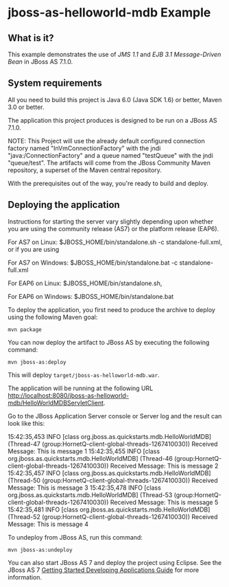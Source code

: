 jboss-as-helloworld-mdb Example
===============================

What is it?
-----------

This example demonstrates the use of *JMS 1.1* and *EJB 3.1 Message-Driven Bean* in JBoss AS 7.1.0.

System requirements
-------------------

All you need to build this project is Java 6.0 (Java SDK 1.6) or better, Maven
3.0 or better.

The application this project produces is designed to be run on a JBoss AS 7.1.0. 
 
NOTE:
This Project will use the already default configured connection factory named "InVmConnectionFactory" with the jndi "java:/ConnectionFactory" and a queue named "testQueue" with the jndi "queue/test".
The artifacts will come from the JBoss Community Maven repository, a superset of the Maven central repository.

With the prerequisites out of the way, you're ready to build and deploy.

Deploying the application
-------------------------

Instructions for starting the server vary slightly depending upon whether you are using
the community release (AS7) or the platform release (EAP6).

For AS7 on Linux: $JBOSS_HOME/bin/standalone.sh -c standalone-full.xml, or if you are using 

For AS7 on Windows: $JBOSS_HOME/bin/standalone.bat -c standalone-full.xml

For EAP6 on Linux: $JBOSS_HOME/bin/standalone.sh, 

For EAP6 on Windows: $JBOSS_HOME/bin/standalone.bat

To deploy the application, you first need to produce the archive to deploy using
the following Maven goal:

    mvn package

You can now deploy the artifact to JBoss AS by executing the following command:

    mvn jboss-as:deploy

This will deploy `target/jboss-as-helloworld-mdb.war`.
 
The application will be running at the following URL <http://localhost:8080/jboss-as-helloworld-mdb/HelloWorldMDBServletClient>.

Go to the JBoss Application Server console or Server log and the result can look like this:

15:42:35,453 INFO  [class org.jboss.as.quickstarts.mdb.HelloWorldMDB] (Thread-47 (group:HornetQ-client-global-threads-1267410030)) Received Message: This is message 1
15:42:35,455 INFO  [class org.jboss.as.quickstarts.mdb.HelloWorldMDB] (Thread-46 (group:HornetQ-client-global-threads-1267410030)) Received Message: This is message 2
15:42:35,457 INFO  [class org.jboss.as.quickstarts.mdb.HelloWorldMDB] (Thread-50 (group:HornetQ-client-global-threads-1267410030)) Received Message: This is message 3
15:42:35,478 INFO  [class org.jboss.as.quickstarts.mdb.HelloWorldMDB] (Thread-53 (group:HornetQ-client-global-threads-1267410030)) Received Message: This is message 5
15:42:35,481 INFO  [class org.jboss.as.quickstarts.mdb.HelloWorldMDB] (Thread-52 (group:HornetQ-client-global-threads-1267410030)) Received Message: This is message 4


To undeploy from JBoss AS, run this command:

    mvn jboss-as:undeploy

You can also start JBoss AS 7 and deploy the project using Eclipse. See the JBoss AS 7
<a href="https://docs.jboss.org/author/display/AS71/Getting+Started+Developing+Applications+Guide" title="Getting Started Developing Applications Guide">Getting Started Developing Applications Guide</a> 
for more information.
